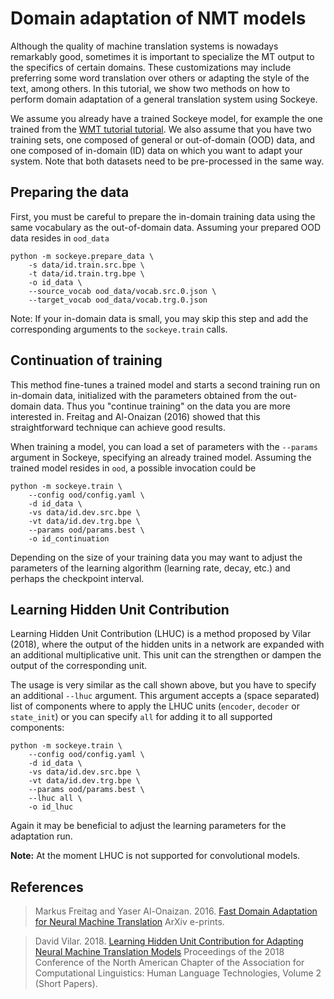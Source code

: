 # Domain adaptation of NMT models

Although the quality of machine translation systems is nowadays remarkably good, sometimes it is important to specialize the MT output to the specifics of certain domains.
These customizations may include preferring some word translation over others or adapting the style of the text, among others.
In this tutorial, we show two methods on how to perform domain adaptation of a general translation system using Sockeye.

We assume you already have a trained Sockeye model, for example the one trained from the [WMT tutorial tutorial](wmt.html).
We also assume that you have two training sets, one composed of general or out-of-domain (OOD) data, and one composed of in-domain (ID) data on which you want to adapt your system.
Note that both datasets need to be pre-processed in the same way.

## Preparing the data

First, you must be careful to prepare the in-domain training data using the same vocabulary as the out-of-domain data.
Assuming your prepared OOD data resides in `ood_data`

    python -m sockeye.prepare_data \
        -s data/id.train.src.bpe \
        -t data/id.train.trg.bpe \
        -o id_data \
        --source_vocab ood_data/vocab.src.0.json \
        --target_vocab ood_data/vocab.trg.0.json

Note: If your in-domain data is small, you may skip this step and add the corresponding arguments to the `sockeye.train` calls.

## Continuation of training

This method fine-tunes a trained model and starts a second training run on in-domain data, initialized with the parameters obtained from the out-domain data.
Thus you "continue training" on the data you are more interested in.
Freitag and Al-Onaizan (2016) showed that this straightforward technique can achieve good results.

When training a model, you can load a set of parameters with the `--params` argument in Sockeye, specifying an already trained model.
Assuming the trained model resides in `ood`, a possible invocation could be

    python -m sockeye.train \
        --config ood/config.yaml \
        -d id_data \
        -vs data/id.dev.src.bpe \
        -vt data/id.dev.trg.bpe \
        --params ood/params.best \
        -o id_continuation

Depending on the size of your training data you may want to adjust the parameters of the learning algorithm (learning rate, decay, etc.) and perhaps the checkpoint interval.

## Learning Hidden Unit Contribution

Learning Hidden Unit Contribution (LHUC) is a method proposed by Vilar (2018), where the output of the hidden units in a network are expanded with an additional multiplicative unit.
This unit can the strengthen or dampen the output of the corresponding unit.

The usage is very similar as the call shown above, but you have to specify an additional `--lhuc` argument.
This argument accepts a (space separated) list of components where to apply the LHUC units (`encoder`, `decoder` or `state_init`) or you can specify `all` for adding it to all supported components:

    python -m sockeye.train \
        --config ood/config.yaml \
        -d id_data \
        -vs data/id.dev.src.bpe \
        -vt data/id.dev.trg.bpe \
        --params ood/params.best \
        --lhuc all \
        -o id_lhuc

Again it may be beneficial to adjust the learning parameters for the adaptation run.

**Note:** At the moment LHUC is not supported for convolutional models.

## References

> Markus Freitag and Yaser Al-Onaizan. 2016.
> [Fast Domain Adaptation for Neural Machine Translation](http://arxiv.org/pdf/1612.06897v1)
> ArXiv e-prints.

> David Vilar. 2018.
> [Learning Hidden Unit Contribution for Adapting Neural Machine Translation Models](http://aclweb.org/anthology/N18-2080)
> Proceedings of the 2018 Conference of the North American Chapter of the Association for Computational Linguistics: Human Language Technologies, Volume 2 (Short Papers).
